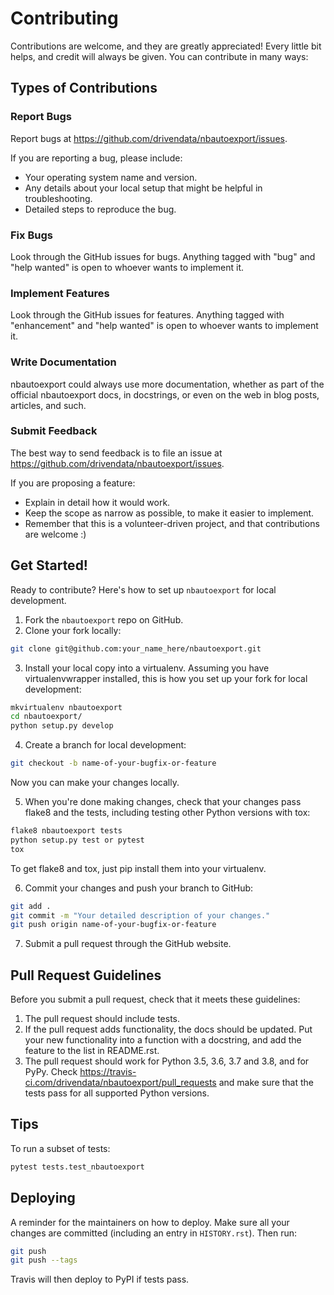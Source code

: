 # Contributing

Contributions are welcome, and they are greatly appreciated! Every little bit helps, and credit will always be given. You can contribute in many ways:

## Types of Contributions

### Report Bugs

Report bugs at https://github.com/drivendata/nbautoexport/issues.

If you are reporting a bug, please include:

- Your operating system name and version.
- Any details about your local setup that might be helpful in troubleshooting.
- Detailed steps to reproduce the bug.

### Fix Bugs

Look through the GitHub issues for bugs. Anything tagged with "bug" and "help
wanted" is open to whoever wants to implement it.

### Implement Features

Look through the GitHub issues for features. Anything tagged with "enhancement"
and "help wanted" is open to whoever wants to implement it.

### Write Documentation

nbautoexport could always use more documentation, whether as part of the official nbautoexport docs, in docstrings, or even on the web in blog posts, articles, and such.

### Submit Feedback

The best way to send feedback is to file an issue at https://github.com/drivendata/nbautoexport/issues.

If you are proposing a feature:

- Explain in detail how it would work.
- Keep the scope as narrow as possible, to make it easier to implement.
- Remember that this is a volunteer-driven project, and that contributions
  are welcome :)

## Get Started!

Ready to contribute? Here's how to set up `nbautoexport` for local development.

1. Fork the `nbautoexport` repo on GitHub.
2. Clone your fork locally:

```bash
git clone git@github.com:your_name_here/nbautoexport.git
```

3. Install your local copy into a virtualenv. Assuming you have virtualenvwrapper installed, this is how you set up your fork for local development:

```bash
mkvirtualenv nbautoexport
cd nbautoexport/
python setup.py develop
```

4. Create a branch for local development:

```bash
git checkout -b name-of-your-bugfix-or-feature
```

   Now you can make your changes locally.

5. When you're done making changes, check that your changes pass flake8 and the tests, including testing other Python versions with tox:

```bash
flake8 nbautoexport tests
python setup.py test or pytest
tox
```

   To get flake8 and tox, just pip install them into your virtualenv.

6. Commit your changes and push your branch to GitHub:

```bash
git add .
git commit -m "Your detailed description of your changes."
git push origin name-of-your-bugfix-or-feature
```

7. Submit a pull request through the GitHub website.

## Pull Request Guidelines

Before you submit a pull request, check that it meets these guidelines:

1. The pull request should include tests.
2. If the pull request adds functionality, the docs should be updated. Put your new functionality into a function with a docstring, and add the feature to the list in README.rst.
3. The pull request should work for Python 3.5, 3.6, 3.7 and 3.8, and for PyPy. Check https://travis-ci.com/drivendata/nbautoexport/pull_requests and make sure that the tests pass for all supported Python versions.

## Tips

To run a subset of tests:

```bash
pytest tests.test_nbautoexport
```

## Deploying

A reminder for the maintainers on how to deploy. Make sure all your changes are committed (including an entry in `HISTORY.rst`). Then run:

```bash
git push
git push --tags
```

Travis will then deploy to PyPI if tests pass.
